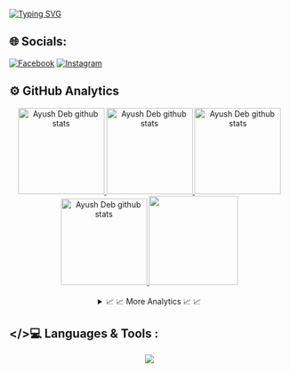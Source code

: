 [![Typing SVG](https://readme-typing-svg.demolab.com?font=Fira+Code&pause=1000&color=9745F5&width=435&lines=Hello%2C+I'm+mrludvigi+%F0%9F%91%8B)](https://git.io/typing-svg)

## 🌐 Socials:
[![Facebook](https://img.shields.io/badge/Facebook-%231877F2.svg?logo=Facebook&logoColor=white)](https://facebook.com/black1b) [![Instagram](https://img.shields.io/badge/Instagram-%23E4405F.svg?logo=Instagram&logoColor=white)](https://instagram.com/black10b) 


## ⚙️ GitHub Analytics
<div align="center">
  <a href="https://github.com/mrludvigi">
  <img height="155em" src="http://github-profile-summary-cards.vercel.app/api/cards/profile-details?username=mrludvigi&theme=midnight_purple" alt="Ayush Deb github stats" />
  <img height="155em" src="http://github-profile-summary-cards.vercel.app/api/cards/productive-time?username=mrludvigi&theme=midnight_purple&utcOffset=8" alt="Ayush Deb github stats" />
  <img height="155em" src="http://github-profile-summary-cards.vercel.app/api/cards/repos-per-language?username=mrludvigi&theme=midnight_purple" alt="Ayush Deb github stats" />
  <img height="155em" src="http://github-profile-summary-cards.vercel.app/api/cards/most-commit-language?username=mrludvigi&theme=midnight_purple" alt="Ayush Deb github stats" />
  <img height="160em" src="http://github-profile-summary-cards.vercel.app/api/cards/stats?username=mrludvigi&theme=midnight_purple" />
</a>
</br></br>
<details>
  <summary>
   <span style="cursor: pointer; font-size: 14px;">
   📈 📈 More Analytics 📈 📈 
    </br>
    </span>
  </summary>
  </br>
  <img height="150em" src="https://cheesits456-readme-stats.vercel.app/api?username=mrludvigi&show_icons=true&count_private=true&theme=midnight-purple" alt="ayush-848" />
  <img height="150em" src="https://github-readme-streak-stats.herokuapp.com/?user=mrludvigi&theme=midnight-purple" alt="ayush-848" />
  <p align="center"> <a href="https://github.com/ryo-ma/github-profile-trophy"><img src="https://github-profile-trophy.vercel.app/?username=mrludvigi&theme=juicyfresh&no-bg=true&no-frame=true" alt="mrludvigi" /></a> </p>
</details>

</div>

## </>💻 Languages & Tools :
<p align="center">
  <a href="https://skillicons.dev">
    <img src="https://skillicons.dev/icons?i=html,css,js,nodejs,git,github,angular&perline=8" />
  </a>
</p>
</br></br>

